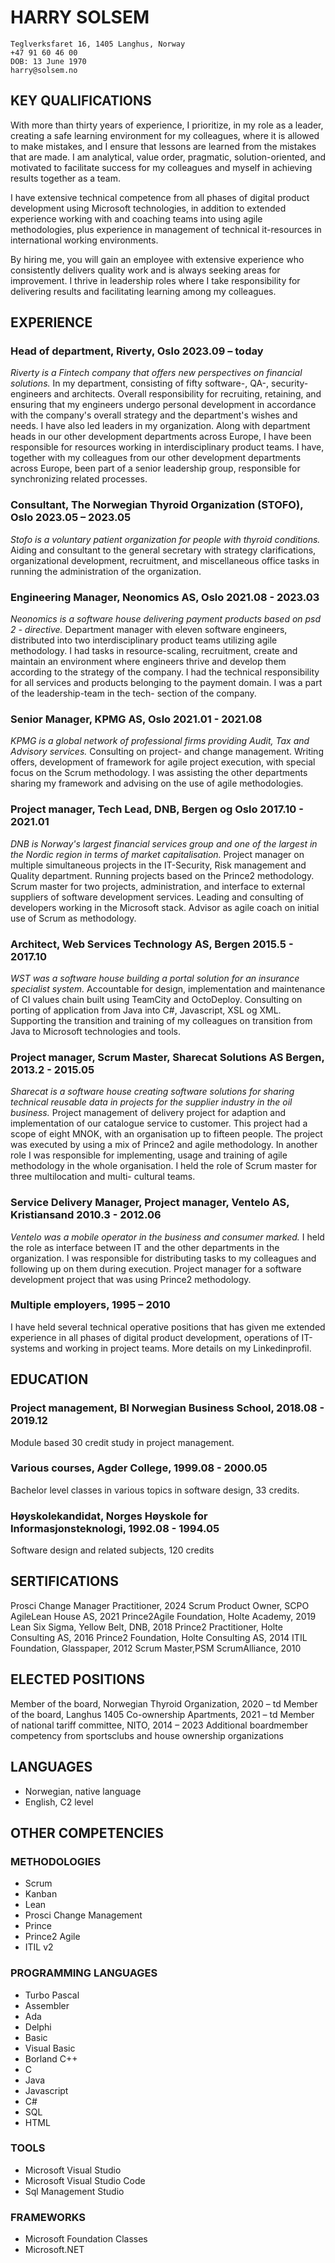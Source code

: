 ﻿# HARRY SOLSEM

```
Teglverksfaret 16, 1405 Langhus, Norway
+47 91 60 46 00
DOB: 13 June 1970
harry@solsem.no
```
## KEY QUALIFICATIONS
With more than thirty years of experience, I prioritize, in my role as a leader, creating a safe learning environment
for my colleagues, where it is allowed to make mistakes, and I ensure that lessons are learned from the mistakes
that are made. I am analytical, value order, pragmatic, solution-oriented, and motivated to facilitate success for
my colleagues and myself in achieving results together as a team.

I have extensive technical competence from all phases of digital product development using Microsoft
technologies, in addition to extended experience working with and coaching teams into using agile
methodologies, plus experience in management of technical it-resources in international working environments.

By hiring me, you will gain an employee with extensive experience who consistently delivers quality work and is
always seeking areas for improvement. I thrive in leadership roles where I take responsibility for delivering results
and facilitating learning among my colleagues.


## EXPERIENCE

### Head of department, Riverty, Oslo 2023.09 – today
_Riverty is a Fintech company that offers new perspectives on financial solutions._
In my department, consisting of fifty software-, QA-, security-engineers and architects. Overall responsibility for recruiting, retaining, and ensuring that my engineers undergo personal development in accordance with the company's overall strategy and the department's wishes and needs. I have also led leaders in my organization. Along with department heads in our other development departments across Europe, I have been responsible for resources working in interdisciplinary product teams. I have, together with my colleagues from our other development departments across Europe, been part of a senior leadership group, responsible for synchronizing related processes.

### Consultant, The Norwegian Thyroid Organization (STOFO), Oslo 2023.05 – 2023.05
_Stofo is a voluntary patient organization for people with thyroid conditions._
Aiding and consultant to the general secretary with strategy clarifications, organizational development,
recruitment, and miscellaneous office tasks in running the administration of the organization.

### Engineering Manager, Neonomics AS, Oslo 2021.08 - 2023.03
_Neonomics is a software house delivering payment products based on psd 2 - directive._
Department manager with eleven software engineers, distributed into two interdisciplinary product teams utilizing
agile methodology. I had tasks in resource-scaling, recruitment, create and maintain an environment where
engineers thrive and develop them according to the strategy of the company. I had the technical responsibility for
all services and products belonging to the payment domain. I was a part of the leadership-team in the tech-
section of the company.

### Senior Manager, KPMG AS, Oslo 2021.01 - 2021.08
_KPMG is a global network of professional firms providing Audit, Tax and Advisory services._
Consulting on project- and change management. Writing offers, development of framework for agile project
execution, with special focus on the Scrum methodology. I was assisting the other departments sharing my
framework and advising on the use of agile methodologies.


### Project manager, Tech Lead, DNB, Bergen og Oslo 2017.10 - 2021.01
_DNB is Norway's largest financial services group and one of the largest in the Nordic region in terms of market capitalisation._
Project manager on multiple simultaneous projects in the IT-Security, Risk management and Quality department.
Running projects based on the Prince2 methodology. Scrum master for two projects, administration, and
interface to external suppliers of software development services. Leading and consulting of developers working in
the Microsoft stack. Advisor as agile coach on initial use of Scrum as methodology.

### Architect, Web Services Technology AS, Bergen 2015.5 - 2017.10
_WST was a software house building a portal solution for an insurance specialist system._
Accountable for design, implementation and maintenance of CI values chain built using TeamCity and
OctoDeploy. Consulting on porting of application from Java into C#, Javascript, XSL og XML. Supporting the transition
and training of my colleagues on transition from Java to Microsoft technologies and tools.

### Project manager, Scrum Master, Sharecat Solutions AS Bergen, 2013.2 - 2015.05
_Sharecat is a software house creating software solutions for sharing technical reusable data in projects for the supplier industry in the oil
business._
Project management of delivery project for adaption and implementation of our catalogue service to customer.
This project had a scope of eight MNOK, with an organisation up to fifteen people. The project was executed by using a
mix of Prince2 and agile methodology. In another role I was responsible for implementing, usage and training of
agile methodology in the whole organisation. I held the role of Scrum master for three multilocation and multi-
cultural teams.

### Service Delivery Manager, Project manager, Ventelo AS, Kristiansand 2010.3 - 2012.06
_Ventelo was a mobile operator in the business and consumer marked._
I held the role as interface between IT and the other departments in the organization. I was responsible for
distributing tasks to my colleagues and following up on them during execution. Project manager for a software
development project that was using Prince2 methodology.

### Multiple employers, 1995 – 2010
I have held several technical operative positions that has given me extended experience in all phases of digital
product development, operations of IT-systems and working in project teams. More details on my Linkedinprofil.


## EDUCATION

### Project management, BI Norwegian Business School, 2018.08 - 2019.12
Module based 30 credit study in project management.

### Various courses, Agder College, 1999.08 - 2000.05
Bachelor level classes in various topics in software design, 33 credits.

### Høyskolekandidat, Norges Høyskole for Informasjonsteknologi, 1992.08 - 1994.05
Software design and related subjects, 120 credits


## SERTIFICATIONS
Prosci Change Manager Practitioner, 2024
Scrum Product Owner, SCPO AgileLean House AS, 2021
Prince2Agile Foundation, Holte Academy, 2019
Lean Six Sigma, Yellow Belt, DNB, 2018
Prince2 Practitioner, Holte Consulting AS, 2016
Prince2 Foundation, Holte Consulting AS, 2014
ITIL Foundation, Glasspaper, 2012
Scrum Master,PSM ScrumAlliance, 2010


## ELECTED POSITIONS
Member of the board, Norwegian Thyroid Organization, 2020 – td
Member of the board, Langhus 1405 Co-ownership Apartments, 2021 – td
Member of national tariff committee, NITO, 2014 – 2023
Additional boardmember competency from sportsclubs and house ownership organizations

## LANGUAGES
- Norwegian, native language
- English, C2 level


## OTHER COMPETENCIES

### METHODOLOGIES
- Scrum
- Kanban
- Lean
- Prosci Change Management
- Prince
- Prince2 Agile
- ITIL v2

### PROGRAMMING LANGUAGES
- Turbo Pascal
- Assembler
- Ada
- Delphi
- Basic
- Visual Basic
- Borland C++
- C
- Java
- Javascript
- C#
- SQL
- HTML

### TOOLS
- Microsoft Visual Studio
- Microsoft Visual Studio Code
- Sql Management Studio

### FRAMEWORKS
- Microsoft Foundation Classes
- Microsoft.NET